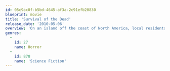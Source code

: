 ```yaml
---
id: 05c9ac0f-b5bd-4645-af3a-2c91efb20830
blueprint: movie
title: 'Survival of the Dead'
release_date: '2010-05-06'
overview: 'On an island off the coast of North America, local residents simultaneously fight a zombie epidemic while hoping for a cure to return their un-dead relatives back to their human state.'
genres:
  -
    id: 27
    name: Horror
  -
    id: 878
    name: 'Science Fiction'
---
```

